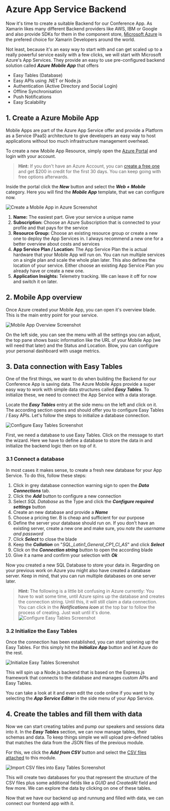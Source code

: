 # Azure App Service Backend
Now it's time to create a suitable Backend for our Conference App. As Xamarin likes many different Backend providers like AWS, IBM or Google and also provide SDKs for them in the component store, [Microsoft Azure](https://www.azure.com) is the prefered choice for Xamarin Developers around the world.

Not least, because it's an easy way to start with and can get scaled up to a really powerful service easily with a few clicks, we will start with Microsoft Azure's App Services. They provide an easy to use pre-configured backend solution called ***Azure Mobile App*** that offers

- Easy Tables (Database)
- Easy APIs using .NET or Node.js
- Authentication (Active Directory and Social Login)
- Offline Synchronisation
- Push Notifications
- Easy Scalability

## 1. Create a Azure Mobile App
Mobile Apps are part of the Azure App Service offer and provide a Platform as a Service (PaaS) architecture to give developers an easy way to host applications without too much infrastructure management overhead.

To create a new Mobile App Resource, simply open the [Azure Portal](https://portal.azure.com) and login with your account.

> **Hint:** If you don't have an Azure Account, you can [create a free one](https://azure.microsoft.com/free/) and get $200 in credit for the first 30 days. You can keep going with free options afterwards.

Inside the portal click the ***New*** button and select the ***Web + Mobile*** category. Here you will find the ***Mobile App*** template, that we can configure now.

![Create a Mobile App in Azure Screenshot](../Misc/azurecreatemobileapp.jpg)

1. **Name:** The easiest part. Give your service a unique name
1. **Subscription:** Choose an Azure Subscription that is connected to your profile and that pays for the service
1. **Resource Group:** Choose an existing resource group or create a new one to deploy the App Services in. I always recommend a new one for a better overview about costs and services
1. **App Service Plan / Location:** The App Service Plan the is actual hardware that your Mobile App will run on. You can run multiple services on a single plan and scale the whole plan later. This also defines the location of your service. Either choose an existing App Service Plan you already have or create a new one.
1. **Application Insights:** Telemetry tracking. We can leave it off for now and switch it on later.

## 2. Mobile App overview
Once Azure created your Mobile App, you can open it's overview blade. This is the main entry point for your service.

![Mobile App Overview Screenshot](../Misc/azuremobileappoverview.jpg)

On the left side, you can see the menu with all the settings you can adjust, the top pane shows basic information like the URL of your Mobile App (we will need that later) and the Status and Location. Blow, you can configure your personal dashboard with usage metrics.

## 3. Data connection with Easy Tables
One of the first things, we want to do when building the Backend for our Conference App is saving data. The Azure Mobile Apps provide a super easy way to work with simple data structures called ***Easy Tables***. To initialize these, we need to connect the App Service with a data storage.

Locate the ***Easy Tables*** entry at the side menu on the left and click on it. The according section opens and should offer you to configure Easy Tables / Easy APIs. Let's follow the steps to initialize a database connection.

![Configure Easy Tables Screenshot](../Misc/azuremobileappiniteasytables.jpg)

First, we need a database to use Easy Tables. Click on the message to start the wizard. Here we have to define a database to store the data in and initialize the backend logic then on top of it.

### 3.1 Connect a database
In most cases it makes sense, to create a fresh new database for your App Service. To do this, follow these steps:

1. Click in grey database connection warning sign to open the ***Data Connections*** tab.
1. Click the ***Add*** button to configure a new connection
1. Select *SQL Database* as the Type and click the ***Configure required settings*** button
1. Create an new database and provide a ***Name***
1. Choose a pricing tier. B is cheap and sufficient for our purpose
1. Define the server your database should run on. If you don't have an existing server, create a new one and make sure, you *note the username and password*
1. Click ***Select*** to close the blade
1. Keep the ***Collation*** on "*SQL_Latin1_General_CP1_CI_AS*" and click ***Select***
1. Click on the ***Connection string*** button to open the according blade
1. Give it a name and confirm your selection with ***Ok***

Now you created a new SQL Database to store your data in. Regarding on your previous work on Azure you might also have created a database server. Keep in mind, that you can run multiple databases on one server later.

> **Hint:** The following is a little bit confusing in Azure currently: You have to wait some time, until Azure spins up the database and creates the connection string. Until this, it will still claim a data connection. You can click in the ***Notifications icon*** at the top bar to follow the process of creating. Just wait until it's done.
![Configure Easy Tables Screenshot](../Misc/azuremobileappcreatingdbconnection.jpg)

### 3.2 Initialize the Easy Tables
Once the connection has been established, you can start spinning up the Easy Tables. For this simply hit the ***Initialize App*** button and let Azure do the rest.

![Initialize Easy Tables Screenshot](../Misc/azuremobileappiniteasytablesfinally.jpg)

This will spin up a Node.js backend that is based on the Express.js framework that connects to the database and manages custom APIs and Easy Tables.

You can take a look at it and even edit the code online if you want to by selecting the ***App Service Editor*** in the side menu of your App Service.

## 4. Create the tables and fill them with data
Now we can start creating tables and pump our speakers and sessions data into it. In the ***Easy Tables*** section, we can now manage tables, their schemas and data. To keep things simple we will upload pre-defined tables that matches the data from the JSON files of the previous module.

For this, we click the ***Add from CSV*** button and select the [CSV files attached](./CSV) to this module.

![Import CSV files into Easy Tables Screenshot](../Misc/azuremobileappimportcsv.jpg)

This will create two databases for you that represent the structure of the CSV files plus some additional fields like a *GUID* and *CreatedAt* field and few more. We can explore the data by clicking on one of these tables.

Now that we have our backend up and runnung and filled with data, we can connect our frontend app with it.